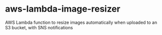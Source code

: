 # aws-lambda-image-resizer
AWS Lambda function to resize images automatically when uploaded to an S3 bucket, with SNS notifications
